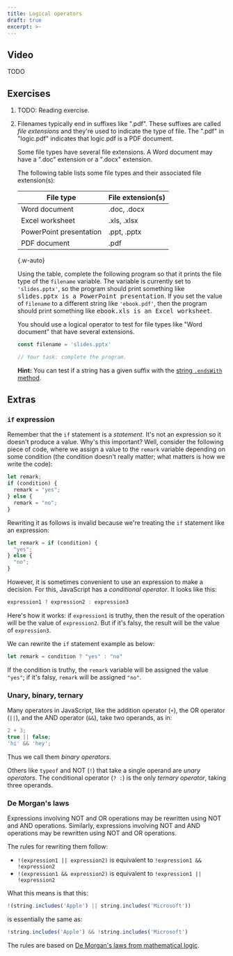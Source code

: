 ```yaml
---
title: Logical operators
draft: true
excerpt: >-
---
```


## Video

TODO

## Exercises

1. TODO: Reading exercise.

1. Filenames typically end in suffixes like ".pdf". These suffixes are called <i>file extensions</i> and they're used to indicate the type of file. The ".pdf" in "logic.pdf" indicates that logic.pdf is a PDF document.

    Some file types have several file extensions. A Word document may have a ".doc" extension or a ".docx" extension.

    The following table lists some file types and their associated file extension(s):

    | File type | File extension(s) |
    | --- | --- |
    | Word document | .doc, .docx |
    | Excel worksheet | .xls, .xlsx |
    | PowerPoint presentation | .ppt, .pptx |
    | PDF document | .pdf |

    {.w-auto}

    Using the table, complete the following program so that it prints the file type of the `filename` variable. The variable is currently set to `'slides.pptx'`, so the program should print something like <samp>slides.pptx is a PowerPoint presentation</samp>. If you set the value of `filename` to a different string like `'ebook.pdf'`, then the program should print something like <samp>ebook.xls is an Excel worksheet</samp>.

    You should use a logical operator to test for file types like "Word document" that have several extensions.

    ```js
    const filename = 'slides.pptx'

    // Your task: complete the program.
    ```

    **Hint:** You can test if a string has a given suffix with the [string `.endsWith` method](https://developer.mozilla.org/en-US/docs/Web/JavaScript/Reference/Global_Objects/String/endsWith).

## Extras

### `if` expression

Remember that the `if` statement is a _statement_. It's not an expression so it doesn't produce a value.
Why's this important? Well, consider the following piece of code, where we assign a value to the `remark`
variable depending on some condition (the condition doesn't really matter; what matters is how we write the code):

```js
let remark;
if (condition) {
  remark = "yes";
} else {
  remark = "no";
}
```

Rewriting it as follows is invalid because we're treating the `if` statement like an expression:

```js
let remark = if (condition) {
  "yes";
} else {
  "no";
}
```

However, it is sometimes convenient to use an expression to make a decision.
For this, JavaScript has a <i>conditional operator</i>. It looks like this:

```js
expression1 ? expression2 : expression3
```

Here's how it works: if `expression1` is truthy, then the result of the operation
will be the value of `expression2`. But if it's falsy, the result will be the value of `expression3`.

We can rewrite the `if` statement example as below:

```js
let remark = condition ? "yes" : "no"
```

If the condition is truthy, the `remark` variable will be assigned the value `"yes"`;
if it's falsy, `remark` will be assigned `"no"`.

### Unary, binary, ternary

Many operators in JavaScript, like the addition operator (`+`), the OR operator (`||`), and the AND operator (`&&`), take two operands, as in:

```js
2 + 3;
true || false;
'hi' && 'hey';
```

Thus we call them <i>binary operators</i>.

Others like `typeof` and NOT (`!`) that take a single operand are <i>unary operators</i>.
The conditional operator (`? :`) is the only <i>ternary operator</i>, taking three operands.

### De Morgan's laws

Expressions involving NOT and OR operations may be rewritten using NOT and AND operations. Similarly, expressions involving NOT and AND operations may be rewritten using NOT and OR operations.

The rules for rewriting them follow:

* `!(expression1 || expression2)` is equivalent to `!expression1 && !expression2`
* `!(expression1 && expression2)` is equivalent to `!expression1 || !expression2`

What this means is that this:

```js
!(string.includes('Apple') || string.includes('Microsoft'))
```

is essentially the same as:

```js
!string.includes('Apple') && !string.includes('Microsoft')
```

The rules are based on [De Morgan's laws from mathematical logic]().
